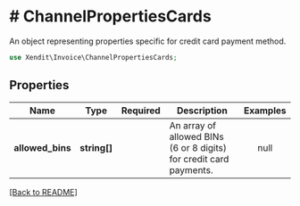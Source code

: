 # # ChannelPropertiesCards
An object representing properties specific for credit card payment method.

```php
use Xendit\Invoice\ChannelPropertiesCards;
```

## Properties

| Name | Type | Required | Description | Examples |
|------------|:-------------:|:-------------:|-------------|:-------------:|
| **allowed_bins** | **string[]** |  | An array of allowed BINs (6 or 8 digits) for credit card payments. | null |


[[Back to README]](../../README.md)

